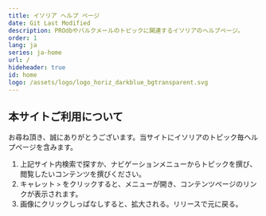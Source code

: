 ```yaml
---
title: イソリア ヘルプ ページ
date: Git Last Modified
description: PROdbやバルクメールのトピックに関連するイソリアのヘルプページ。
order: 1
lang: ja
series: ja-home
url: /
hideheader: true
id: home
logo: /assets/logo/logo_horiz_darkblue_bgtransparent.svg
---
```


## 本サイトご利用について

お尋ね頂き、誠にありがとうございます。当サイトにイソリアのトピック毎ヘルプページを含みます。

1. 上記サイト内検索で探すか、ナビゲーションメニューからトピックを撰び、閲覧したいコンテンツを撰びください。
2. キャレット `>` をクリックすると、メニューが開き、コンテンツページのリンクが表示されます。
3. 画像にクリックしっぱなしすると、拡大される。リリースで元に戻る。

